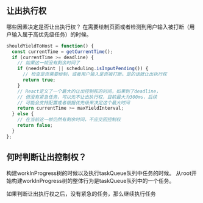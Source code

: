 ## 让出执行权
哪些因素决定是否让出执行权？
在需要绘制页面或者检测到用户输入被打断（用户输入属于高优先级任务）的时候。
```javascript
shouldYieldToHost = function() {
  const currentTime = getCurrentTime();
  if (currentTime >= deadline) {
    // 如果这一帧没有剩余时间了
    if (needsPaint || scheduling.isInputPending()) {
      // 检查是否需要绘制，或者用户输入是否被打断。是的话就让出执行权
      return true;
    }
    // React定义了一个最大的让出控制权的时间，如果到了deadline，
    // 但没有紧急任务，可以先不让出执行权，目前最大为300ms，后续
    // 可能会支持配置或者根据优先级来决定这个最大时间
    return currentTime >= maxYieldInterval;
  } else {
    // 在当前这一帧仍然有剩余时间，不应交回控制权
    return false;
  }
};
```
## 何时判断让出控制权？
构建workInProgress树的时候以及执行taskQueue队列中任务的时候。
从root开始构建workInProgress树的整体行为是taskQueue队列中的一个任务。

如果判断让出执行权之后，没有紧急的任务，那么继续执行任务
